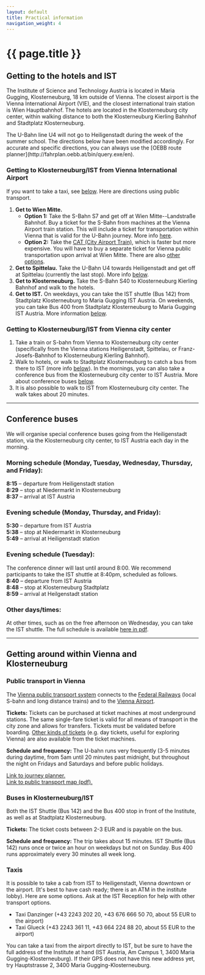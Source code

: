 ```yaml
---
layout: default
title: Practical information
navigation_weight: 4
---
```


# {{ page.title }}

## Getting to the hotels and IST

The Institute of Science and Technology Austria is located in Maria Gugging, Klosterneuburg, 18 km outside of Vienna. The closest airport is the Vienna International Airport (VIE), and the closest international train station is Wien Hauptbahnhof. 
The hotels are located in the Klosterneuburg city center, within walking distance to both the Klosterneuburg Kierling Bahnhof and Stadtplatz Klosterneuburg.

<p class="warning">
The U-Bahn line U4 will not go to Heiligenstadt during the week of the summer school. The directions below have been modified accordingly.
For accurate and specific directions, you can always use the [OEBB route planner](http://fahrplan.oebb.at/bin/query.exe/en).
</p>

### Getting to Klosterneuburg/IST from Vienna International Airport

If you want to take a taxi, see [below](#taxis).
Here are directions using public transport.

1. **Get to Wien Mitte.** 
    * **Option 1:** Take the S-Bahn S7 and get off at Wien Mitte--Landstraße Bahnhof. 
    Buy a ticket for the S-Bahn from machines at the Vienna Airport train station. This will include a ticket for transportation within Vienna that is valid for the U-Bahn journey. 
    More info [here](https://www.wien.info/en/travel-info/to-and-around/airport-to-center/express-train-s7). 
    * **Option 2:** Take the [CAT (City Airport Train)](https://www.wien.info/en/travel-info/to-and-around/airport-to-center/city-airport-train), which is faster but more expensive. You will have to buy a separate ticket for Vienna public transportation upon arrival at Wien Mitte.
      There are also [other options](https://www.wien.info/en/travel-info/to-and-around/airport-to-center).
2. **Get to Spittelau.** Take the U-Bahn U4 towards Heiligenstadt and get off at Spittelau (currently the last stop). More info [below](#public-transport-in-vienna).
3. **Get to Klosterneuburg.** Take the S-Bahn S40 to Klosterneuburg Kierling Bahnhof and walk to the hotels.
4. **Get to IST.** On weekdays, you can take the IST shuttle (Bus 142) from Stadtplatz Klosterneuburg to Maria Gugging IST Austria.
On weekends, you can take Bus 400 from Stadtplatz Klosterneuburg to Maria Gugging IST Austria. More information [below](#buses-in-klosterneuburgist).

### Getting to Klosterneuburg/IST from Vienna city center

1. Take a train or S-bahn from Vienna to Klosterneuburg city center (specifically from the Vienna stations Heiligenstadt, Spittelau, or Franz-Josefs-Bahnhof to Klosterneuburg Kierling Bahnhof). 
2. Walk to hotels, or walk to Stadtplatz Klosterneuburg to catch a bus from there to IST (more info [below](#buses-in-klosterneuburgist)). In the mornings, you can also take a conference bus from the Klosterneuburg city center to IST Austria. More about conference buses [below](#conference-buses).
3. It is also possible to walk to IST from Klosterneuburg city center. The walk takes about 20 minutes.

-----

## Conference buses

We will organise special conference buses going from the Heiligenstadt station, via the Klosterneuburg city center, to IST Austria each day in the morning.

### Morning schedule (Monday, Tuesday, Wednesday, Thursday, and Friday):
**8:15** – departure from Heiligenstadt station  
**8:29** – stop at Niedermarkt in Klosterneuburg  
**8:37** – arrival at IST Austria
 
### Evening schedule (Monday, Thursday, and Friday):
**5:30** – departure from IST Austria  
**5:38** – stop at Niedermarkt in Klosterneuburg  
**5:49** – arrival at Heiligenstadt station

### Evening schedule (Tuesday):
The conference dinner will last until around 8:00. We recommend participants to take the IST shuttle at 8:40pm, scheduled as follows.  
**8:40** – departure from IST Austria  
**8:48** – stop at Klosterneuburg Stadtplatz  
**8:59** – arrival at Heilgenstadt station
 
### Other days/times:
At other times, such as on the free afternoon on Wednesday, you can take the IST shuttle. The full schedule is available [here in pdf](https://ist.ac.at/fileadmin/user_upload/IST_shuttle_bus_new.pdf).

-----

## Getting around within Vienna and Klosterneuburg

### Public transport in Vienna

The [Vienna public transport system](https://www.wienerlinien.at/eportal3/ep/tab.do?tabId=0) connects to the [Federal Railways](http://www.oebb.at/en/) (local S-bahn and long distance trains) and to the [Vienna Airport](http://www.viennaairport.com/en/passengers). 

**Tickets:** Tickets can be purchased at ticket machines at most underground stations.
The same single-fare ticket is valid for all means of transport in the city zone and allows for transfers. 
Tickets must be validated before boarding.
[Other kinds of tickets](https://www.wienerlinien.at/eportal3/ep/channelView.do/pageTypeId/66533/channelId/-47643) (e.g. day tickets, useful for exploring Vienna) are also available from the ticket machines. 

**Schedule and frequency:** The U-bahn runs very frequently (3-5 minutes during daytime, from 5am until 20 minutes past midnight, but throughout the night on Fridays and Saturdays and before public holidays. 

[Link to journey planner.](https://www.wienerlinien.at/eportal3/ep/channelView.do/pageTypeId/66533/channelId/-48703)   
[Link to public transport map (pdf).](https://www.wienerlinien.at/media/files/2017/svp-2017_217934.pdf)

### Buses in Klosterneuburg/IST

Both the IST Shuttle (Bus 142) and the Bus 400 stop in front of the Institute, as well as at Stadtplatz Klosterneuburg.

**Tickets:** The ticket costs between 2-3 EUR and is payable on the bus.

**Schedule and frequency:**
The trip takes about 15 minutes.
IST Shuttle (Bus 142) runs once or twice an hour on weekdays but not on Sunday.
Bus 400 runs approximately every 30 minutes all week long. 

### Taxis

It is possible to take a cab from IST to Heiligenstadt, Vienna downtown or the airport. (It's best to have cash ready; there is an ATM in the institute lobby).
Here are some options. Ask at the IST Reception for help with other transport options.
* Taxi Danzinger (+43 2243 202 20, +43 676 666 50 70, about 55 EUR to the airport)
* Taxi Glueck (+43 2243 361 11, +43 664 224 88 20, about 55 EUR to the airport)

You can take a taxi from the airport directly to IST, but be sure to have the full address of the Institute at hand (IST Austria, Am Campus 1, 3400 Maria Gugging-Klosterneuburg). If their GPS does not have this new address yet, try Hauptstrasse 2, 3400 Maria Gugging-Klosterneuburg. 
